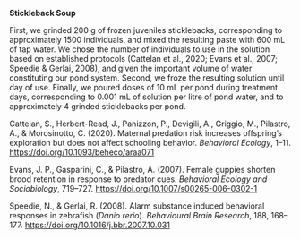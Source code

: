 **Stickleback Soup**

First, we grinded 200 g of frozen juveniles sticklebacks, corresponding to approximately 1500 individuals, and mixed the resulting paste with 600 mL of tap water. We chose the number of individuals to use in the solution based on established protocols (Cattelan et al., 2020; Evans et al., 2007; Speedie & Gerlai, 2008), and given the important volume of water constituting our pond system. Second, we froze the resulting solution until day of use. Finally, we poured doses of 10 mL per pond during treatment days, corresponding to 0.001 mL of solution per litre of pond water, and to approximately 4 grinded sticklebacks per pond.

Cattelan, S., Herbert-Read, J., Panizzon, P., Devigili, A., Griggio, M., Pilastro, A., & Morosinotto, C. (2020). Maternal predation risk increases offspring’s exploration but does not affect schooling behavior. _Behavioral Ecology_, 1–11. https://doi.org/10.1093/beheco/araa071


Evans, J. P., Gasparini, C., & Pilastro, A. (2007). Female guppies shorten brood retention in response to predator cues. _Behavioral Ecology and Sociobiology_, 719–727. https://doi.org/10.1007/s00265-006-0302-1


Speedie, N., & Gerlai, R. (2008). Alarm substance induced behavioral responses in zebrafish (_Danio rerio_). _Behavioural Brain Research_, 188, 168–177. https://doi.org/10.1016/j.bbr.2007.10.031

